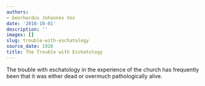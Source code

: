 ```yaml
---
authors:
- Geerhardus Johannes Vos
date: '2010-10-01'
description: ''
images: []
slug: trouble-with-eschatology
source_date: 1920
title: The Trouble with Eschatology
---
```


The trouble with eschatology in the experience of the church has frequently been that it was either dead or overmuch pathologically alive.